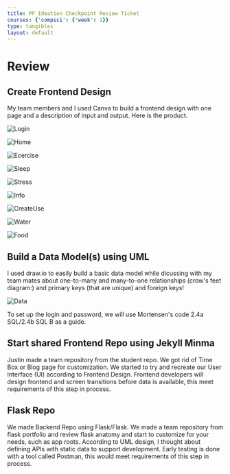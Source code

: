```yaml
---
title: PP Ideation Checkpoint Review Ticket
courses: {'compsci': {'week': 1}}
type: tangibles
layout: default
---
```

# Review

## Create Frontend Design
My team members and I used Canva to build a frontend design with one page and a description of input and output.  Here is the product.

![Login](https://raw.githubusercontent.com/jplip/frontTri2/main/images/Login.png)

![Home](https://raw.githubusercontent.com/jplip/frontTri2/main/images/HomePage.png)

![Ecercise](https://raw.githubusercontent.com/jplip/frontTri2/main/images/ExerciseTracker.png)

![Sleep](https://raw.githubusercontent.com/jplip/frontTri2/main/images/SleepTracker.png)

![Stress](https://raw.githubusercontent.com/jplip/frontTri2/main/images/StressTracker.png)

![Info](https://raw.githubusercontent.com/jplip/frontTri2/main/images/InformationalPage.png)

![CreateUse](https://raw.githubusercontent.com/jplip/frontTri2/main/images/CreateUserPage.png)

![Water](https://raw.githubusercontent.com/jplip/frontTri2/main/images/WaterTracker.png)

![Food](https://raw.githubusercontent.com/jplip/frontTri2/main/images/FoodTracker.png)




## Build a Data Model(s) using UML
I used draw.io to easily build a basic data model while dicussing with my team mates about one-to-many and many-to-one relationships (crow's feet diagram:) and primary keys (that are unique) and foreign keys!

![Data](https://raw.githubusercontent.com/jplip/frontTri2/main/images/datamodel.png)

To set up the login and password, we will use Mortensen's code 2.4a SQL/2.4b SQL B as a guide.

## Start shared Frontend Repo using  Jekyll Minma
Justin made a team repository from the student repo.  We got rid of Time Box or Blog page for customization. We started to try and recreate our  User Interface (UI) according to Frontend Design. Frontend developers will design frontend and screen transitions before data is available, this meet requirements of this step in process.

## Flask Repo
We made  Backend Repo using Flask/Flask. We made a team repository from flask portfolio and review flask anatomy and start to customize for your needs, such as app roots.   According to UML design, I thought about defining APIs with static data to support development. Early testing is done with a tool called Postman, this would meet requirements of this step in process.